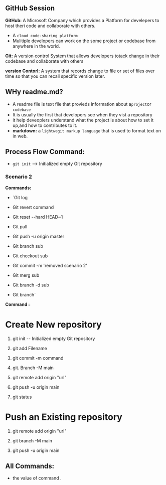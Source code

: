
## GitHub  Session 


**GitHub:** 
 A Microsoft Company which provides a Platform for develepers to host theri code and collaborate with others.

- A `cloud code-sharing platform`
 - Mulitiple developers can work on the some project or codebase from anywhere in the world.

**Git:**
 A version control System that allows developers totack change in their codebase and collaborate with others

**version Contorl:** A system that records change to file or set of files over time so that you can recall specific version later.


## WHy readme.md?

- A readme file is text file that provieds information about a` project `or `codebase`
- It is usually the first that developers see when they vist a repository
- it help deveoplers understand what the project is about how to set it up,and how to contributes to it.
- **markdown:** a `lightwegit markup language` that is used to format text on in web.

## Process Flow Command:

* `git init` -->  Initialized empty Git repository

### Scenario 2

**Commands:** 

* `Git log

* Git revert command

* Git reset --hard HEAD~1

* Git pull

* Git push  -u origin master

* Git branch sub

* Git checkout sub

* Git commit -m 'removed scenario 2'

* Git merg sub

* Git branch -d sub

* Git branch`


**Command :**

# Create New repository

1) git init -- Initialized empty Git repository

2) git add Filename

3) git commit -m command

4) git. Branch -M main

5) git remote add origin "url"

6) git push -u origin main

7) git status


# Push an Existing repository

1) git remote add origin "url"

2) git branch -M main

6) git push -u origin main

## All Commands:

* the value of command .









